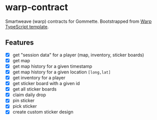 # warp-contract

Smartweave (warp) contracts for Gommette.
Bootstrapped from [Warp TypeScript template](https://github.com/warp-contracts/templates/tree/main/contracts/typescript).

## Features
- [x] get "session data" for a player (map, inventory, sticker boards)
- [x] get map
- [x] get map history for a given timestamp
- [x] get map history for a given location `[long,lat]`
- [x] get inventory for a player 
- [x] get sticker board with a given id
- [x] get all sticker boards
- [x] claim daily drop
- [x] pin sticker
- [x] pick sticker
- [x] create custom sticker design
